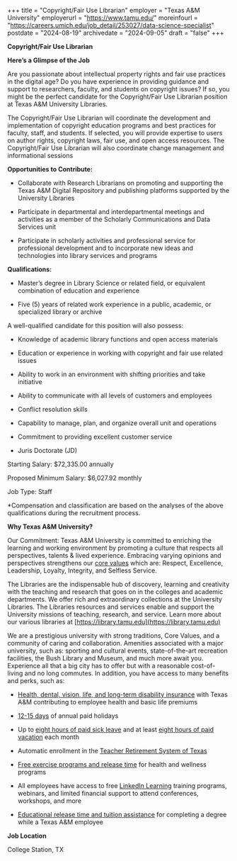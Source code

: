 +++
title = "Copyright/Fair Use Librarian"
employer = "Texas A&M University"
employerurl = "https://www.tamu.edu/"
moreinfourl = "https://careers.umich.edu/job_detail/253027/data-science-specialist"
postdate = "2024-08-19"
archivedate = "2024-09-05"
draft = "false"
+++

**Copyright/Fair Use Librarian**

**Here’s a Glimpse of the Job**

Are you passionate about intellectual property rights and fair use practices in the digital age? Do you have experience in providing guidance and support to researchers, faculty, and students on copyright issues? If so, you might be the perfect candidate for the Copyright/Fair Use Librarian position at Texas A&M University Libraries.

The Copyright/Fair Use Librarian will coordinate the development and implementation of copyright education programs and best practices for faculty, staff, and students. If selected, you will provide expertise to users on author rights, copyright laws, fair use, and open access resources. The Copyright/Fair Use Librarian will also coordinate change management and informational sessions 

**Opportunities to Contribute:**

- Collaborate with Research Librarians on promoting and supporting the Texas A&M Digital Repository and publishing platforms supported by the University Libraries 

- Participate in departmental and interdepartmental meetings and activities as a member of the Scholarly Communications and Data Services unit

- Participate in scholarly activities and professional service for professional development and to incorporate new ideas and technologies into library services and programs

**Qualifications:**

- Master’s degree in Library Science or related field, or equivalent combination of education and experience

- Five (5) years of related work experience in a public, academic, or specialized library or archive

A well-qualified candidate for this position will also possess: 

- Knowledge of academic library functions and open access materials

- Education or experience in working with copyright and fair use related issues

- Ability to work in an environment with shifting priorities and take initiative

- Ability to communicate with all levels of customers and employees

- Conflict resolution skills

- Capability to manage, plan, and organize overall unit and operations

- Commitment to providing excellent customer service

- Juris Doctorate (JD)

Starting Salary: $72,335.00 annually

Proposed Minimum Salary: $6,027.92 monthly

Job Type: Staff

*Compensation and classification are based on the analyses of the above qualifications during the recruitment process.


**Why Texas A&M University?**

Our Commitment: Texas A&M University is committed to enriching the learning and working environment by promoting a culture that respects all perspectives, talents & lived experience. Embracing varying opinions and perspectives strengthens our [core values](https://www.tamu.edu/about/coreValues.html) which are: Respect, Excellence, Leadership, Loyalty, Integrity, and Selfless Service.

The Libraries are the indispensable hub of discovery, learning and creativity with the teaching and research that goes on in the colleges and academic departments. We offer rich and extraordinary collections at the University Libraries. The Libraries resources and services enable and support the University missions of teaching, research, and service. Learn more about our various libraries at [https://library.tamu.edu](https://library.tamu.edu)

We are a prestigious university with strong traditions, Core Values, and a community of caring and collaboration. Amenities associated with a major university, such as: sporting and cultural events, state-of-the-art recreation facilities, the Bush Library and Museum, and much more await you.  Experience all that a big city has to offer but with a reasonable cost-of-living and no long commutes. In addition, you have access to many benefits and perks, such as:   

- [Health, dental, vision, life, and long-term disability insurance](http://www.tamus.edu/business/benefits-administration/) with Texas A&M contributing to employee health and basic life premiums  

- [12-15 days](https://employees.tamu.edu/employee-relations/leave/paid/university-holidays.html) of annual paid holidays   

- Up to [eight hours of paid sick leave](https://employees.tamu.edu/employee-relations/leave/paid/vacation.html) and at least [eight hours of paid vacation](https://employees.tamu.edu/employee-relations/leave/paid/vacation.html)  each month  

- Automatic enrollment in the [Teacher Retirement System of Texas](https://new.tamu.edu/enjoy-the-benefits/retirement/) 

- [Free exercise programs and release time](https://flourish.tamu.edu/wellness-release-time/) for health and wellness programs  

- All employees have access to free [LinkedIn Learning](https://linkedinlearning.tamu.edu/) training programs, webinars, and limited financial support to attend conferences, workshops, and more   

- [Educational release time and tuition assistance](https://employees.tamu.edu/benefits/healthy-behaviors/employee-tuition.html) for completing a degree while a Texas A&M employee  

**Job Location**

College Station, TX
